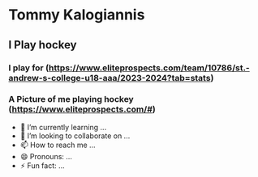 # Tommy Kalogiannis 
## I Play hockey
### I play for (https://www.eliteprospects.com/team/10786/st.-andrew-s-college-u18-aaa/2023-2024?tab=stats)
### A Picture of me playing hockey (https://www.eliteprospects.com/#)

- 🌱 I’m currently learning ...
- 💞️ I’m looking to collaborate on ...
- 📫 How to reach me ...
- 😄 Pronouns: ...
- ⚡ Fun fact: ...

<!---
Tk04Bruins/Tk04Bruins is a ✨ special ✨ repository because its `README.md` (this file) appears on your GitHub profile.
You can click the Preview link to take a look at your changes.
--->
